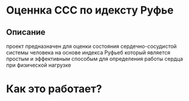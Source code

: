 # Оценнка ССС по идексту Руфье 

## Описание


проект предназначен для оценки состояния сердечно-сосудистой системы человека на основе индекса Руфьеб который является простым и эффективным способым для определения работы сердца при физической нагрузке

# Как это работает?
